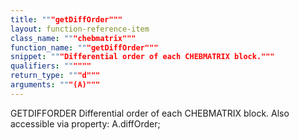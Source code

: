 ```yaml
---
title: """getDiffOrder"""
layout: function-reference-item
class_name: """chebmatrix"""
function_name: """getDiffOrder"""
snippet: """Differential order of each CHEBMATRIX block."""
qualifiers: """"""
return_type: """d"""
arguments: """(A)"""
---
```


 GETDIFFORDER    Differential order of each CHEBMATRIX block. 
    Also accessible via property: A.diffOrder;
